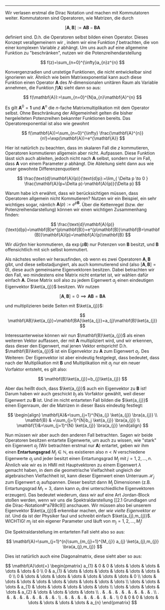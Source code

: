 ***

Wir verlasen erstmal die Dirac Notation und machen mit Kommutatoren weiter. Kommutatoren sind Operatoren, wie Matrizen, die durch

$$
[\mathbf{A},\mathbf{B}]:=\mathbf{AB}-\mathbf{BA}
$$

definiert sind. D.h. die Operatoren selbst bilden einen Operator. Dieses Konzept verallgemeinern wir , indem wir eine Funktion $f$ betrachten, die von einer komplexen Variable $z$ abhängt. Um uns auch auf eine allgemeine Funktion zu "beschränken", nutzen wir die Potenzreihendarstellung

$$
f(z)=\sum_{n=0}^{\infty}a_{n}z^{n}
$$

Konvergenzradien und unstetige Funktionen, die nicht entwickelbar sind ignorieren wir. Ähnlich wie beim Matrixexponential kann auch diese Funktion einen Operator $\mathbf{A}$ des $N$-dimensionalen unitären Raum als Variable annehmen, die Funktion $f(\mathbf{A})$ sieht dann so aus:

$$
f(\mathbf{A}):=\sum_{n=0}^{N}a_{n}\mathbf{A}^{n}
$$

Es gilt $\mathbf{A}^{0}=\mathbf{1}$ und $\mathbf{A}^{n}$ die $n$-fache Matrixmultiplikation mit dem Operator selbst. Ohne Beschränkung der Allgemeinheit gelten die bisher hergeleiteten Potenzreihen bekannter Funktionen bereits. Das Operatorexponential ist also wie gewohnt

$$
f(\mathbf{A})=\sum_{n=0}^{\infty} \frac{\mathbf{A}^{n}}{n!}=\exp(\mathbf{A})=e^{\mathbf{A}}
$$

Hier ist natürlich zu beachten, dass im skalaren Fall die $z$ kommutieren, Operatoren kommutieren allgemein aber nicht. Aufpassen. Diese Funktion lässt sich auch ableiten, jedoch nicht nach $\mathbf{A}$ selbst, sondern nur im Fall, dass $\mathbf{A}$ von einem Parameter $p$ abhängt. Die Ableitung sieht dann aus wie unser gewohnte Differenzenquotient

$$
\frac{\text{d}\mathbf{A}(p)}{\text{d}p}:=\lim_{ \Delta p \to 0 } \frac{\mathbf{A}(p+\Delta p)-\mathbf{A}(p)}{\Delta p} 
$$

Warum habe ich erwähnt, dass wir berücksichtigen müssen, dass Operatoren allgemein nicht Kommutieren? Nutzen wir ein Beispiel, ein sehr wichtiges sogar, nämlich $\mathbf{A}(p):=e^{p\mathbf{B}}$. Über die Kettenregel (bzw. der Potenzreihendarstellung) können wir einen wichtigen Zusammenhang finden:

$$
\frac{\text{d}\mathbf{A}(p)}{\text{d}p}=\mathbf{B}e^{p\mathbf{B}}=e^{p\mathbf{B}}\mathbf{B=\mathbf{B}}\mathbf{A}(p)=\mathbf{A}(p)\mathbf{B}
$$

Wir *dürfen* hier kommutieren, da $\exp(p\mathbf{B})$ nur Potenzen von $\mathbf{B}$ besitzt, und $\mathbf{B}$ offensichtlich mit sich selbst kommutiert. 

Als nächstes wollen wir herausfinden, ob wenn es zwei Operatoren $\mathbf{A},\mathbf{B}$ gibt, und diese selbstadjungiert, als auch kommutierend sind (also $[\mathbf{A},\mathbf{B}]=0$), diese auch gemeinsame Eigenvektoren besitzen. Dabei betrachten wir den Fall, wo mindestens eine Matrix nicht entartet ist, wir wählen dafür einfach $\mathbf{A}$. Diese Matrix soll also zu jedem Eigenwert $a_{j}$ einen eindeutigen Eigenvektor $\ket{a_{j}}$ besitzen. Wir nutzen

$$
[\mathbf{A},\mathbf{B}]=0 \implies \mathbf{AB}=\mathbf{BA}
$$

und multiplizieren beide Seiten mit $\ket{a_{j}}$:

$$
\mathbf{AB}\ket{a_{j}}=\mathbf{BA}\ket{a_{j}}=a_{j}\mathbf{B}\ket{a_{j}}  
$$

Interessanterweise können wir nun $\mathbf{B}\ket{a_{j}}$ als einen weiteren Vektor auffassen, der mit $\mathbf{A}$ multipliziert wird, und wir erkennen, dass dieser den Eigenwert, mal jenen Vektor entspricht! D.h. $\mathbf{B}\ket{a_{j}}$ ist ein Eigenvektor zu $\mathbf{A}$ zum Eigenwert $a_{j}$. Des Weiteren: Der Eigenvektor ist aber eindeutig festgelegt, dass bedeutet, dass nach der Multiplikation mit $\mathbf{B}$ und Multiplikation mit $a_{j}$ nur ein neuer Vorfaktor entsteht, es gilt also:

$$
\mathbf{B}\ket{a_{j}}=b_{j}\ket{a_{j}}  
$$

Aber das heißt doch, dass $\ket{a_{j}}$ auch ein Eigenvektor zu $\mathbf{B}$ ist! Darum haben wir auch geschickt $b_{j}$ als Vorfaktor gewählt, weil dieser Eigenwert zu $\mathbf{B}$ ist. Und im nicht entarteten Fall bilden die $\ket{a_{j}}$ einen Eigenraum, der die Matrizen in dieser Basis eindeutig festlegt:

$$
\begin{align}
\mathbf{A}&=\sum_{j=1}^{N}a_{j} \ket{a_{j}} \bra{a_{j}} \\
\mathbf{B} & =\sum_{j=1}^{N}b_j \ket{a_{j}} \bra{a_{j}}  \\
\mathbf{1}&=\sum_{j=1}^{N} \ket{a_{j}} \bra{a_{j}} 
\end{align}
$$

Nun müssen wir aber auch den anderen Fall betrachten. Sagen wir beide Operatoren besitzen entartete Eigenwerte, um auch zu wissen, wie "stark" ein Eigenwert $a_{j}$ (Wir betrachten erstmal nur $\mathbf{A}$) entartet, geben wir ihm einen **Entartungsgrad** $M_{j}\in \mathbb{N}$, es existieren also $n<N$ verschiedene Eigenwerte $a_{j}$ und jeder besitzt einen Entartungsgrad $M_{j}$ mit $j=1,2,\dots,n$. Ähnlich wie wir es in HMII mit Hauptvektoren zu einem Eigenwert $\lambda$ gemacht haben, in dem die geometrische Vielfachheit ungleich der algebraischen Vielfachheit ist, kann dieser Eigenwert einen Unterraum $\mathcal{H}_{j}$ zum Eigenwert $a_{j}$ aufspannen. Dieser besitzt dann $M_{j}$ Dimensionen (z.B. Entartungsgrad $M_{1}=3$, dann kann $a_{1}$ drei unterschiedliche Eigenvektoren erzeugen). Das bedeutet wiederum, dass wir auf eine Art Jordan-Block stoßen werden, wenn wir uns die Spektraldarstellung [[2.1 Grundlagen und die Dirac-Notation#^a789c9]] anschauen. Wir müssen also bei unserem Eigenvektor $\ket{a_{j}}$ erkennbar machen, der *wie vielte Eigenvektor er ist*. Und da ist der Physiker faul und schreibt einfach $\ket{a_{j},m_{j}}$. WICHTIG! $m_{j}$ ist ein eigener Parameter und läuft von $m_{j}=1,2,\dots,M_{j}$! 

Die Spektraldarstellung im entarteten Fall sieht also so aus:

$$
\mathbf{A}=\sum_{j=1}^{n}\sum_{m_{j}=1}^{M_{j}} a_{j} \ket{a_{j},m_{j}} \bra{a_{j},m_{j}} 
$$

Dies ist natürlich auch eine Diagonalmatrix, diese sieht aber so aus:

$$
\mathbf{A}\dot{=}
\begin{pmatrix}
a_{1} & 0 & 0 & \dots & \dots & \dots & \dots & \dots & 0 \\
0 & a_{1} & \dots & \dots & \dots & \dots & \dots & \dots & 0 \\
0 & \dots & \dots & \dots & \dots & \dots & \dots & \dots & 0 \\
\dots & \dots & \dots & \dots & \dots & \dots & \dots & \dots & \dots \\
\dots & \dots & \dots & a_{1} & \dots & \dots & \dots & \dots & \dots \\
\dots & \dots & \dots & \dots & a_{2} & \dots & \dots & \dots & \dots \\
. & . & . & . & . & . & . & . & . \\
. & . & . & . & . & . & . & . & . \\
. & . & . & . & . & . & . & . & . \\
0 & 0 & 0 & \dots & \dots & \dots & \dots & \dots & a_{n}
\end{pmatrix}
$$

